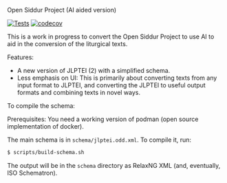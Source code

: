 Open Siddur Project (AI aided version)

[![Tests](https://github.com/efeins/opensiddur-ai/actions/workflows/tests.yml/badge.svg?branch=main)](https://github.com/efeins/opensiddur-ai/actions/workflows/tests.yml)
[![codecov](https://codecov.io/gh/efeins/opensiddur-ai/branch/main/graph/badge.svg)](https://codecov.io/gh/efeins/opensiddur-ai)

This is a work in progress to convert the Open Siddur Project to use AI to aid in the conversion of the liturgical texts.

Features:
* A new version of JLPTEI (2) with a simplified schema.
* Less emphasis on UI: This is primarily about converting texts from any input format to JLPTEI, and converting the JLPTEI to useful output formats and combining texts in novel ways.

To compile the schema:

Prerequisites:
You need a working version of podman (open source implementation of docker).

The main schema is in `schema/jlptei.odd.xml`. To compile it, run:
```bash
$ scripts/build-schema.sh
```

The output will be in the `schema` directory as RelaxNG XML (and, eventually, ISO Schematron).
